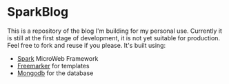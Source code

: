 # SparkBlog #

This is a repository of the blog I'm building for my personal use. Currently it is still at the first stage of development, it is not yet suitable for production. Feel free to fork and reuse if you please. 
It's built using:

* [Spark](sparkjava.com) MicroWeb Framework 
* [Freemarker](freemarker.org) for templates 
* [Mongodb](http://docs.mongodb.org/ecosystem/drivers/java/) for the database


